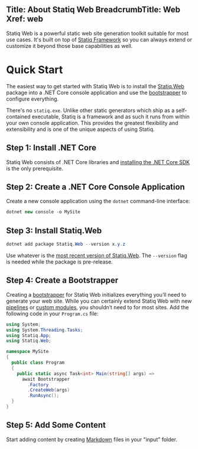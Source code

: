 Title: About Statiq Web
BreadcrumbTitle: Web
Xref: web
---
Statiq Web is a powerful static web site generation toolkit suitable for most use cases. It's built on top of [Statiq Framework](/framework) so you can always extend or customize it beyond those base capabilities as well.

# Quick Start

The easiest way to get started with Statiq Web is to install the [Statiq.Web](https://www.nuget.org/packages/Statiq.Web) package into a .NET Core console application and use the [bootstrapper](xref:bootstrapper) to configure everything.

There's no `statiq.exe`. Unlike other static generators which ship as a self-contained executable, Statiq is a framework and as such it runs from within your own console application. This provides the greatest flexibility and extensibility and is one of the unique aspects of using Statiq.

## Step 1: Install .NET Core

Statiq Web consists of .NET Core libraries and [installing the .NET Core SDK](https://dot.net) is the only prerequisite.

## Step 2: Create a .NET Core Console Application

Create a new console application using the `dotnet` command-line interface:

```csharp
dotnet new console -o MySite
```

## Step 3: Install Statiq.Web

```csharp
dotnet add package Statiq.Web --version x.y.z
```

Use whatever is the [most recent version of Statiq.Web](https://www.nuget.org/packages/Statiq.Web). The `--version` flag is needed while the package is pre-release.

## Step 4: Create a Bootstrapper

Creating a [bootstrapper](xref:bootstrapper) for Statiq Web initializes everything you’ll need to generate your web site. While you can certainly extend Statiq Web with new [pipelines](xref:defining-pipelines) or [custom modules](xref:writing-modules), you shouldn’t need to for most sites. Add the following code in your `Program.cs` file:

```csharp
using System;
using System.Threading.Tasks;
using Statiq.App;
using Statiq.Web;

namespace MySite
{
  public class Program
  {
    public static async Task<int> Main(string[] args) =>
      await Bootstrapper
        .Factory
        .CreateWeb(args)
        .RunAsync();
  }
}
```

## Step 5: Add Some Content

Start adding content by creating [Markdown](xref:template-languages#markdown) files in your "input" folder.
